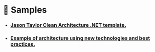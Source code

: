 # :green_book: Samples

- ### [Jason Taylor Clean Architecture .NET template.](https://github.com/jasontaylordev/CleanArchitecture)
- ### [Example of architecture using new technologies and best practices.](https://github.com/rafaelfgx/Architecture)
